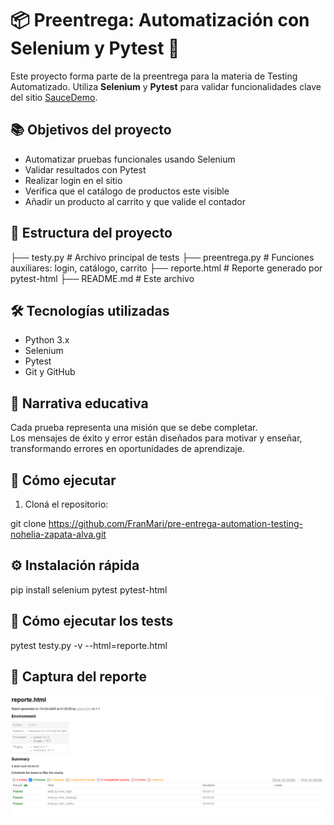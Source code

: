 # 📦 Preentrega: Automatización con Selenium y Pytest 🤖

Este proyecto forma parte de la preentrega para la materia de Testing Automatizado. Utiliza **Selenium** y **Pytest** para validar funcionalidades clave del sitio [SauceDemo](https://www.saucedemo.com).


## 📚 Objetivos del proyecto

- Automatizar pruebas funcionales usando Selenium  
- Validar resultados con Pytest
- Realizar login en el sitio
- Verifica que el catálogo de productos este visible
- Añadir un producto al carrito y que valide el contador

## 📂 Estructura del proyecto

├── testy.py # Archivo principal de tests 
├── preentrega.py # Funciones auxiliares: login, catálogo, carrito 
├── reporte.html # Reporte generado por pytest-html 
├── README.md # Este archivo

## 🛠️ Tecnologías utilizadas

- Python 3.x  
- Selenium  
- Pytest  
- Git y GitHub

## 🧰 Narrativa educativa

Cada prueba representa una misión que se debe completar.  
Los mensajes de éxito y error están diseñados para motivar y enseñar,  
transformando errores en oportunidades de aprendizaje.

## 🚀 Cómo ejecutar

1. Cloná el repositorio:


git clone https://github.com/FranMari/pre-entrega-automation-testing-nohelia-zapata-alva.git

## ⚙️ Instalación rápida

pip install selenium pytest pytest-html

## 🧪 Cómo ejecutar los tests

pytest testy.py -v --html=reporte.html

## 📸 Captura del reporte

![Reporte de pruebas](reporte.png)
